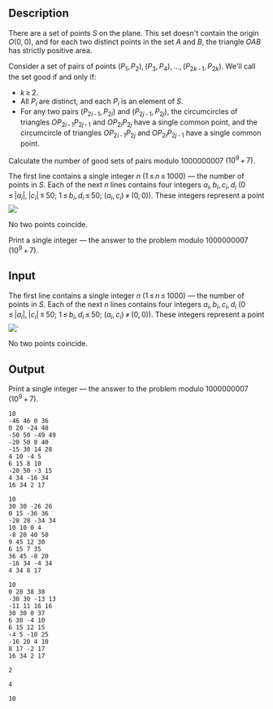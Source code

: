 ## Description

<div><p>There are a set of points <span class="tex-span"><i>S</i></span> on the plane. This set doesn't contain the origin <span class="tex-span"><i>O</i>(0, 0)</span>, and for each two distinct points in the set <span class="tex-span"><i>A</i></span> and <span class="tex-span"><i>B</i></span>, the triangle <span class="tex-span"><i>OAB</i></span> has strictly positive area.</p><p>Consider a set of pairs of points <span class="tex-span">(<i>P</i><sub class="lower-index">1</sub>, <i>P</i><sub class="lower-index">2</sub>), (<i>P</i><sub class="lower-index">3</sub>, <i>P</i><sub class="lower-index">4</sub>), ..., (<i>P</i><sub class="lower-index">2<i>k</i> - 1</sub>, <i>P</i><sub class="lower-index">2<i>k</i></sub>)</span>. We'll call the set <span class="tex-font-style-it">good</span> if and only if:</p><ul> <li> <span class="tex-span"><i>k</i> ≥ 2</span>. </li><li> All <span class="tex-span"><i>P</i><sub class="lower-index"><i>i</i></sub></span> are distinct, and each <span class="tex-span"><i>P</i><sub class="lower-index"><i>i</i></sub></span> is an element of <span class="tex-span"><i>S</i></span>. </li><li> For any two pairs <span class="tex-span">(<i>P</i><sub class="lower-index">2<i>i</i> - 1</sub>, <i>P</i><sub class="lower-index">2<i>i</i></sub>)</span> and <span class="tex-span">(<i>P</i><sub class="lower-index">2<i>j</i> - 1</sub>, <i>P</i><sub class="lower-index">2<i>j</i></sub>)</span>, the circumcircles of triangles <span class="tex-span"><i>OP</i><sub class="lower-index">2<i>i</i> - 1</sub><i>P</i><sub class="lower-index">2<i>j</i> - 1</sub></span> and <span class="tex-span"><i>OP</i><sub class="lower-index">2<i>i</i></sub><i>P</i><sub class="lower-index">2<i>j</i></sub></span> have a single common point, and the circumcircle of triangles <span class="tex-span"><i>OP</i><sub class="lower-index">2<i>i</i> - 1</sub><i>P</i><sub class="lower-index">2<i>j</i></sub></span> and <span class="tex-span"><i>OP</i><sub class="lower-index">2<i>i</i></sub><i>P</i><sub class="lower-index">2<i>j</i> - 1</sub></span> have a single common point. </li></ul><p>Calculate the number of good sets of pairs modulo <span class="tex-span">1000000007</span> <span class="tex-span">(10<sup class="upper-index">9</sup> + 7)</span>.</p></div><div class="input-specification"><p>The first line contains a single integer <span class="tex-span"><i>n</i></span> <span class="tex-span">(1 ≤ <i>n</i> ≤ 1000)</span> — the number of points in <span class="tex-span"><i>S</i></span>. Each of the next <span class="tex-span"><i>n</i></span> lines contains four integers <span class="tex-span"><i>a</i><sub class="lower-index"><i>i</i></sub>, <i>b</i><sub class="lower-index"><i>i</i></sub>, <i>c</i><sub class="lower-index"><i>i</i></sub>, <i>d</i><sub class="lower-index"><i>i</i></sub></span> <span class="tex-span">(0 ≤ |<i>a</i><sub class="lower-index"><i>i</i></sub>|, |<i>c</i><sub class="lower-index"><i>i</i></sub>| ≤ 50;&nbsp;1 ≤ <i>b</i><sub class="lower-index"><i>i</i></sub>, <i>d</i><sub class="lower-index"><i>i</i></sub> ≤ 50;&nbsp;(<i>a</i><sub class="lower-index"><i>i</i></sub>, <i>c</i><sub class="lower-index"><i>i</i></sub>) ≠ (0, 0))</span>. These integers represent a point <img align="middle" class="tex-formula" src="file://DSDtVLGD.png" style="max-width: 100.0%;max-height: 100.0%;">.</p><p>No two points coincide.</p></div><div class="output-specification"><p>Print a single integer — the answer to the problem modulo <span class="tex-span">1000000007</span> <span class="tex-span">(10<sup class="upper-index">9</sup> + 7)</span>.</p></div>

## Input

<p>The first line contains a single integer <span class="tex-span"><i>n</i></span> <span class="tex-span">(1 ≤ <i>n</i> ≤ 1000)</span> — the number of points in <span class="tex-span"><i>S</i></span>. Each of the next <span class="tex-span"><i>n</i></span> lines contains four integers <span class="tex-span"><i>a</i><sub class="lower-index"><i>i</i></sub>, <i>b</i><sub class="lower-index"><i>i</i></sub>, <i>c</i><sub class="lower-index"><i>i</i></sub>, <i>d</i><sub class="lower-index"><i>i</i></sub></span> <span class="tex-span">(0 ≤ |<i>a</i><sub class="lower-index"><i>i</i></sub>|, |<i>c</i><sub class="lower-index"><i>i</i></sub>| ≤ 50;&nbsp;1 ≤ <i>b</i><sub class="lower-index"><i>i</i></sub>, <i>d</i><sub class="lower-index"><i>i</i></sub> ≤ 50;&nbsp;(<i>a</i><sub class="lower-index"><i>i</i></sub>, <i>c</i><sub class="lower-index"><i>i</i></sub>) ≠ (0, 0))</span>. These integers represent a point <img align="middle" class="tex-formula" src="file://DSDtVLGD.png" style="max-width: 100.0%;max-height: 100.0%;">.</p><p>No two points coincide.</p>

## Output

<p>Print a single integer — the answer to the problem modulo <span class="tex-span">1000000007</span> <span class="tex-span">(10<sup class="upper-index">9</sup> + 7)</span>.</p>





```input1
10
-46 46 0 36
0 20 -24 48
-50 50 -49 49
-20 50 8 40
-15 30 14 28
4 10 -4 5
6 15 8 10
-20 50 -3 15
4 34 -16 34
16 34 2 17

```




```input2
10
30 30 -26 26
0 15 -36 36
-28 28 -34 34
10 10 0 4
-8 20 40 50
9 45 12 30
6 15 7 35
36 45 -8 20
-16 34 -4 34
4 34 8 17

```




```input3
10
0 20 38 38
-30 30 -13 13
-11 11 16 16
30 30 0 37
6 30 -4 10
6 15 12 15
-4 5 -10 25
-16 20 4 10
8 17 -2 17
16 34 2 17

```




```output1
2

```




```output2
4

```




```output3
10

```


